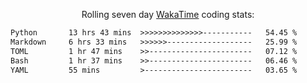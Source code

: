 <p align="center">Rolling seven day <a href="https://wakatime.com/@syrkis"/>WakaTime</a> coding stats:</p>
<!--START_SECTION:waka-->

```txt
Python       13 hrs 43 mins  >>>>>>>>>>>>>>-----------   54.45 %
Markdown     6 hrs 33 mins   >>>>>>-------------------   25.99 %
TOML         1 hr 47 mins    >>-----------------------   07.12 %
Bash         1 hr 37 mins    >>-----------------------   06.46 %
YAML         55 mins         >------------------------   03.65 %
```

<!--END_SECTION:waka-->
